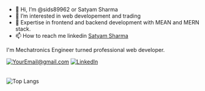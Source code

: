 - 👋 Hi, I’m @sids89962 or Satyam Sharma
- 👀 I’m interested in web developement and trading
- 🌱 Expertise in frontend and backend development with MEAN and MERN stack.
- 📫 How to reach me linkedin <a href="https://www.linkedin.com/in/satyamsharma1997/">Satyam Sharma</a>

I'm Mechatronics Engineer turned professional web developer.


<a href="mailto:sids89962@gmail.com">![YourEmail@gmail.com](https://img.shields.io/badge/Gmail-D14836?style=for-the-badge&logo=gmail&logoColor=white)</a>
<a href="https://www.linkedin.com/in/satyamsharma1997/">![LinkedIn](https://img.shields.io/badge/LinkedIn-0077B5?style=for-the-badge&logo=linkedin&logoColor=white)</a>
<br><br><br>
![Top Langs](https://github-readme-stats.vercel.app/api/top-langs/?username=sids89962&layout=compact)
